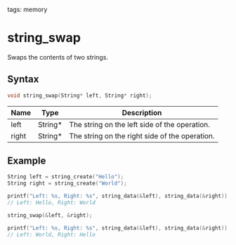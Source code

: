 tags: memory

# string_swap

Swaps the contents of two strings.

## Syntax

```c
void string_swap(String* left, String* right);
```

| Name | Type | Description |
| --- | --- | --- |
| left | String* | The string on the left side of the operation. |
| right | String* | The string on the right side of the operation. |

## Example

```c
String left = string_create("Hello");
String right = string_create("World");

printf("Left: %s, Right: %s", string_data(&left), string_data(&right));
// Left: Hello, Right: World

string_swap(&left, &right);

printf("Left: %s, Right: %s", string_data(&left), string_data(&right));
// Left: World, Right: Hello
```